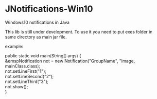 # JNotifications-Win10
Windows10 notifications in Java

This lib is still under development.
To use it you need to put exes folder in same directory as main jar file.

example:<br>

public static void main(String[] args) {<br>
        &emspNotification not = new Notification("GroupName", "Image, mainClass.class);<br>
        not.setLineFirst("1");<br>
        not.setLineSecond("2");<br>
        not.setLineThird("3");<br>
        not.show();<br>
    }
